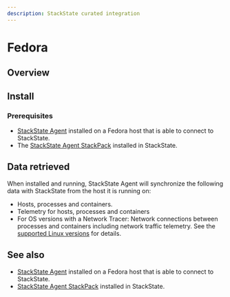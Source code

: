 ```yaml
---
description: StackState curated integration
---
```


# Fedora

## Overview

## Install

### Prerequisites
 
* [StackState Agent](/setup/agent/linux.md) installed on a Fedora host that is able to connect to StackState.
* The [StackState Agent StackPack](/stackpacks/integrations/agent.md) installed in StackState.

## Data retrieved

When installed and running, StackState Agent will synchronize the following data with StackState from the host it is running on:

- Hosts, processes and containers.
- Telemetry for hosts, processes and containers   
- For OS versions with a Network Tracer: Network connections between processes and containers including network traffic telemetry. See the [supported Linux versions](/setup/agent/linux.md#supported-linux-versions) for details.

## See also

* [StackState Agent](/setup/agent/linux.md) installed on a Fedora host that is able to connect to StackState.
* [StackState Agent StackPack](/stackpacks/integrations/agent.md) installed in StackState.
